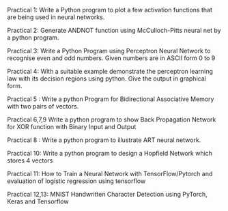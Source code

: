 Practical 1: 
Write a Python program to plot a few activation functions that are being used in neural networks.

Practical 2:
Generate ANDNOT function using McCulloch-Pitts neural net by a python program.

Practical 3:
Write a Python Program using Perceptron Neural Network to recognise even and odd numbers.
Given numbers are in ASCII form 0 to 9

Practical 4:
With a suitable example demonstrate the perceptron learning law with its decision regions using
python. Give the output in graphical form.

Practical 5 :
Write a python Program for Bidirectional Associative Memory with two pairs of vectors.

Practical 6,7,9
Write a python program to show Back Propagation Network for XOR function with Binary Input
and Output

Practical 8 :
Write a python program to illustrate ART neural network.

Practical 10:
Write a python program to design a Hopfield Network which stores 4 vectors

Practical 11:
How to Train a Neural Network with TensorFlow/Pytorch and evaluation of logistic regression
using tensorflow

Practical 12,13:
MNIST Handwritten Character Detection using PyTorch, Keras and Tensorflow


